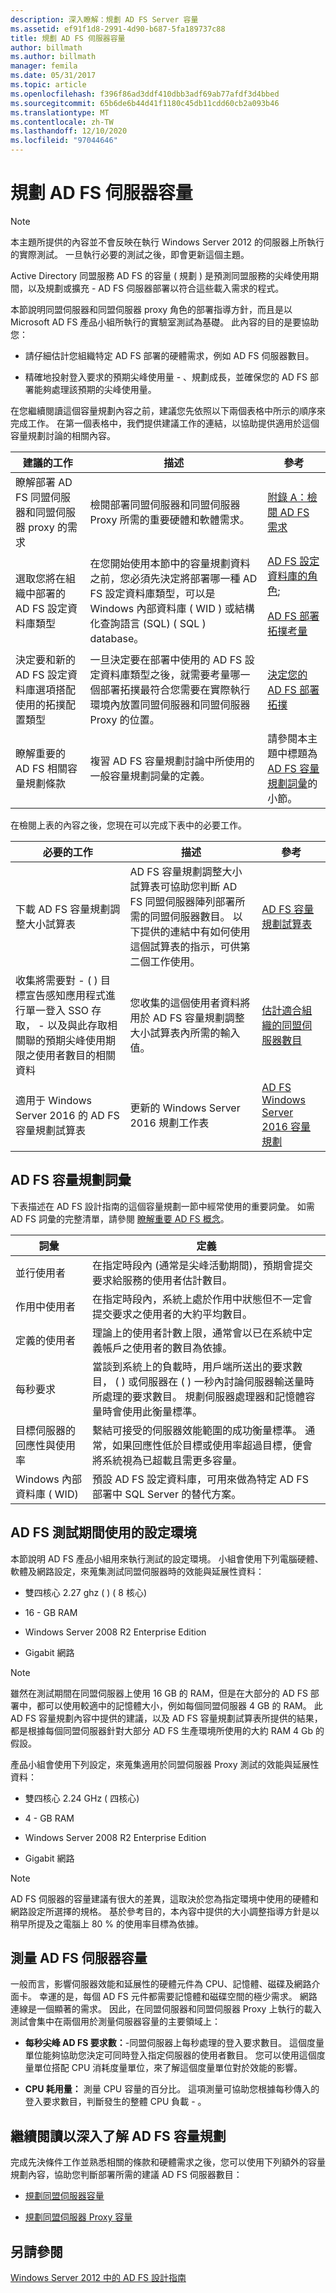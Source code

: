 ```yaml
---
description: 深入瞭解：規劃 AD FS Server 容量
ms.assetid: ef91f1d8-2991-4d90-b687-5fa189737c88
title: 規劃 AD FS 伺服器容量
author: billmath
ms.author: billmath
manager: femila
ms.date: 05/31/2017
ms.topic: article
ms.openlocfilehash: f396f86ad3ddf410dbb3adf69ab77afdf3d4bbed
ms.sourcegitcommit: 65b6de6b44d41f1180c45db11cdd60cb2a093b46
ms.translationtype: MT
ms.contentlocale: zh-TW
ms.lasthandoff: 12/10/2020
ms.locfileid: "97044646"
---
```

# <a name="planning-for-ad-fs-server-capacity"></a>規劃 AD FS 伺服器容量



> [!NOTE]
> 本主題所提供的內容並不會反映在執行 Windows Server 2012 的伺服器上所執行的實際測試。 一旦執行必要的測試之後，即會更新這個主題。

Active Directory 同盟服務 AD FS 的容量 \( 規劃 \) 是預測同盟服務的尖峰使用期間，以及規劃或擴充 \- AD FS 伺服器部署以符合這些載入需求的程式。

本節說明同盟伺服器和同盟伺服器 proxy 角色的部署指導方針，而且是以 Microsoft AD FS 產品小組所執行的實驗室測試為基礎。 此內容的目的是要協助您：

-   請仔細估計您組織特定 AD FS 部署的硬體需求，例如 AD FS 伺服器數目。

-   精確地投射登入要求的預期尖峰使用量 \- 、規劃成長，並確保您的 AD FS 部署能夠處理該預期的尖峰使用量。

在您繼續閱讀這個容量規劃內容之前，建議您先依照以下兩個表格中所示的順序來完成工作。 在第一個表格中，我們提供建議工作的連結，以協助提供適用於這個容量規劃討論的相關內容。

|建議的工作|描述|參考|
|--------------------|---------------|-------------|
|瞭解部署 AD FS 同盟伺服器和同盟伺服器 proxy 的需求|檢閱部署同盟伺服器和同盟伺服器 Proxy 所需的重要硬體和軟體需求。|[附錄 A：檢閱 AD FS 需求](Appendix-A--Reviewing-AD-FS-Requirements.md)|
|選取您將在組織中部署的 AD FS 設定資料庫類型|在您開始使用本節中的容量規劃資料之前，您必須先決定將部署哪一種 AD FS 設定資料庫類型，可以是 Windows 內部資料庫 \( WID \) 或結構化查詢語言 (SQL) \( SQL \) database。|[AD FS 設定資料庫的角色](../../ad-fs/technical-reference/The-Role-of-the-AD-FS-Configuration-Database.md);<p>[AD FS 部署拓撲考量](AD-FS-Deployment-Topology-Considerations.md)|
|決定要和新的 AD FS 設定資料庫選項搭配使用的拓撲配置類型|一旦決定要在部署中使用的 AD FS 設定資料庫類型之後，就需要考量哪一個部署拓撲最符合您需要在實際執行環境內放置同盟伺服器和同盟伺服器 Proxy 的位置。|[決定您的 AD FS 部署拓撲](Determine-Your-AD-FS-Deployment-Topology.md)|
|瞭解重要的 AD FS 相關容量規劃條款|複習 AD FS 容量規劃討論中所使用的一般容量規劃詞彙的定義。|請參閱本主題中標題為 [AD FS 容量規劃詞彙](Planning-for-AD-FS-Server-Capacity.md#bk_terms)的小節。|

在檢閱上表的內容之後，您現在可以完成下表中的必要工作。

|必要的工作|描述|參考|
|---------------------|---------------|-------------|
|下載 AD FS 容量規劃調整大小試算表|AD FS 容量規劃調整大小試算表可協助您判斷 AD FS 同盟伺服器陣列部署所需的同盟伺服器數目。 以下提供的連結中有如何使用這個試算表的指示，可供第二個工作使用。|[AD FS 容量規劃試算表](https://adfsdocs.blob.core.windows.net/adfs/ADFSCapacityPlanning.xlsx)|
|收集將需要對 \- \( \) 目標宣告感知應用程式進行單一登入 SSO 存取， \- 以及與此存取相關聯的預期尖峰使用期限之使用者數目的相關資料|您收集的這個使用者資料將用於 AD FS 容量規劃調整大小試算表內所需的輸入值。|[估計適合組織的同盟伺服器數目](Planning-for-Federation-Server-Capacity.md#bk_estimatefs)|
|適用于 Windows Server 2016 的 AD FS 容量規劃試算表|更新的 Windows Server 2016 規劃工作表|[AD FS Windows Server 2016 容量規劃](https://adfsdocs.blob.core.windows.net/adfs/ADFSCapacity2016.xlsx)

## <a name="ad-fs-capacity-planning-terms"></a><a name="bk_terms"></a>AD FS 容量規劃詞彙
下表描述在 AD FS 設計指南的這個容量規劃一節中經常使用的重要詞彙。 如需 AD FS 詞彙的完整清單，請參閱 [瞭解重要 AD FS 概念](../../ad-fs/technical-reference/Understanding-Key-AD-FS-Concepts.md)。

|詞彙|定義|
|--------|--------------|
|並行使用者|在指定時段內 (通常是尖峰活動期間)，預期會提交要求給服務的使用者估計數目。|
|作用中使用者|在指定時段內，系統上處於作用中狀態但不一定會提交要求之使用者的大約平均數目。|
|定義的使用者|理論上的使用者計數上限，通常會以已在系統中定義帳戶之使用者的數目為依據。|
|每秒要求|當談到系統上的負載時，用戶端所送出的要求數目， \( \) 或伺服器在 \( \) 一秒內討論伺服器輸送量時所處理的要求數目。 規劃伺服器處理器和記憶體容量時會使用此衡量標準。|
|目標伺服器的回應性與使用率|繫結可接受的伺服器效能範圍的成功衡量標準。 通常，如果回應性低於目標或使用率超過目標，便會將系統視為已超載且需更多容量。|
|Windows 內部資料庫 \( WID\)|預設 AD FS 設定資料庫，可用來做為特定 AD FS 部署中 SQL Server 的替代方案。|

## <a name="configuration-environment-used-during-ad-fs-testing"></a>AD FS 測試期間使用的設定環境
本節說明 AD FS 產品小組用來執行測試的設定環境。 小組會使用下列電腦硬體、軟體及網路設定，來蒐集測試同盟伺服器時的效能與延展性資料：

-   雙四核心 2.27 ghz \( \) \( 8 核心\)

-   16 \- GB RAM

-   Windows Server 2008 R2 Enterprise Edition

-   Gigabit 網路

> [!NOTE]
> 雖然在測試期間在同盟伺服器上使用 16 GB 的 RAM，但是在大部分的 AD FS 部署中，都可以使用較適中的記憶體大小，例如每個同盟伺服器 4 GB 的 RAM。 此 AD FS 容量規劃內容中提供的建議，以及 AD FS 容量規劃試算表所提供的結果，都是根據每個同盟伺服器針對大部分 AD FS 生產環境所使用的大約 RAM 4 Gb 的假設。

產品小組會使用下列設定，來蒐集適用於同盟伺服器 Proxy 測試的效能與延展性資料：

-   雙四核心 2.24 GHz \( 四核心\)

-   4 \- GB RAM

-   Windows Server 2008 R2 Enterprise Edition

-   Gigabit 網路

> [!NOTE]
> AD FS 伺服器的容量建議有很大的差異，這取決於您為指定環境中使用的硬體和網路設定所選擇的規格。 基於參考目的，本內容中提供的大小調整指導方針是以稍早所提及之電腦上 80 % 的使用率目標為依據。

## <a name="measure-ad-fs-server-capacity"></a>測量 AD FS 伺服器容量
一般而言，影響伺服器效能和延展性的硬體元件為 CPU、記憶體、磁碟及網路介面卡。 幸運的是，每個 AD FS 元件都需要記憶體和磁碟空間的極少需求。 網路連線是一個顯著的需求。 因此，在同盟伺服器和同盟伺服器 Proxy 上執行的載入測試會集中在兩個用於測量伺服器容量的主要領域上：

-   **每秒尖峰 AD FS 要求數：**\-同盟伺服器上每秒處理的登入要求數目。 這個度量單位能夠協助您決定可同時登入指定伺服器的使用者數目。 您可以使用這個度量單位搭配 CPU 消耗度量單位，來了解這個度量單位對於效能的影響。

-   **CPU 耗用量：** 測量 CPU 容量的百分比。 這項測量可協助您根據每秒傳入的登入要求數目，判斷發生的整體 CPU 負載 \- 。

## <a name="continue-reading-more-about-ad-fs-capacity-planning"></a>繼續閱讀以深入了解 AD FS 容量規劃
完成先決條件工作並熟悉相關的條款和硬體需求之後，您可以使用下列額外的容量規劃內容，協助您判斷部署所需的建議 AD FS 伺服器數目：

-   [規劃同盟伺服器容量](Planning-for-Federation-Server-Capacity.md)

-   [規劃同盟伺服器 Proxy 容量](Planning-for-Federation-Server-Proxy-Capacity.md)

## <a name="see-also"></a>另請參閱
[Windows Server 2012 中的 AD FS 設計指南](AD-FS-Design-Guide-in-Windows-Server-2012.md)
